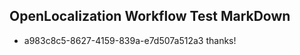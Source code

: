 ## OpenLocalization Workflow Test MarkDown

* a983c8c5-8627-4159-839a-e7d507a512a3 
thanks!



<!--HONumber=Feb16_HO3-->
